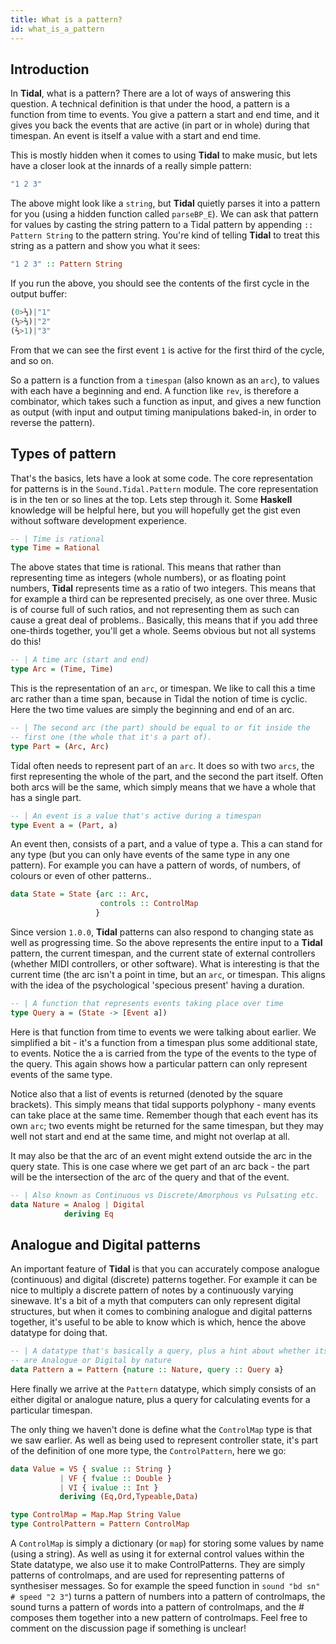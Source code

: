 ```yaml
---
title: What is a pattern? 
id: what_is_a_pattern
---
```


## Introduction

In **Tidal**, what is a pattern? There are a lot of ways of answering this question. A technical definition is that under the hood, a pattern is a function from time to events. You give a pattern a start and end time, and it gives you back the events that are active (in part or in whole) during that timespan. An event is itself a value with a start and end time.

This is mostly hidden when it comes to using **Tidal** to make music, but lets have a closer look at the innards of a really simple pattern:

```haskell
"1 2 3"
```

The above might look like a `string`, but **Tidal** quietly parses it into a pattern for you (using a hidden function called `parseBP_E`). We can ask that pattern for values by casting the string pattern to a Tidal pattern by appending `:: Pattern String` to the pattern string. You're kind of telling **Tidal** to treat this string as a pattern and show you what it sees:

```haskell
"1 2 3" :: Pattern String
```

If you run the above, you should see the contents of the first cycle in the output buffer:
```haskell
(0>⅓)|"1"
(⅓>⅔)|"2"
(⅔>1)|"3"
```

From that we can see the first event `1` is active for the first third of the cycle, and so on.

So a pattern is a function from a `timespan` (also known as an `arc`), to values with each have a beginning and end. A function like `rev`, is therefore a combinator, which takes such a function as input, and gives a new function as output (with input and output timing manipulations baked-in, in order to reverse the pattern).

## Types of pattern

That's the basics, lets have a look at some code. The core representation for patterns is in the `Sound.Tidal.Pattern` module. The core representation is in the ten or so lines at the top. Lets step through it. Some **Haskell** knowledge will be helpful here, but you will hopefully get the gist even without software development experience.

```haskell
-- | Time is rational
type Time = Rational
```

The above states that time is rational. This means that rather than representing time as integers (whole numbers), or as floating point numbers, **Tidal** represents time as a ratio of two integers. This means that for example a third can be represented precisely, as one over three. Music is of course full of such ratios, and not representing them as such can cause a great deal of problems.. Basically, this means that if you add three one-thirds together, you'll get a whole. Seems obvious but not all systems do this!

```haskell
-- | A time arc (start and end)
type Arc = (Time, Time)
```

This is the representation of an `arc`, or timespan. We like to call this a time arc rather than a time span, because in Tidal the notion of time is cyclic. Here the two time values are simply the beginning and end of an arc.

```haskell
-- | The second arc (the part) should be equal to or fit inside the
-- first one (the whole that it's a part of).
type Part = (Arc, Arc)
```

Tidal often needs to represent part of an `arc`. It does so with two `arcs`, the first representing the whole of the part, and the second the part itself. Often both arcs will be the same, which simply means that we have a whole that has a single part.

```haskell
-- | An event is a value that's active during a timespan
type Event a = (Part, a)
```

An event then, consists of a part, and a value of type a. This a can stand for any type (but you can only have events of the same type in any one pattern). For example you can have a pattern of words, of numbers, of colours or even of other patterns..

```haskell
data State = State {arc :: Arc,
                    controls :: ControlMap
                   }
```

Since version `1.0.0`, **Tidal** patterns can also respond to changing state as well as progressing time. So the above represents the entire input to a **Tidal** pattern, the current timespan, and the current state of external controllers (whether MIDI controllers, or other software). What is interesting is that the current time (the arc isn't a point in time, but an `arc`, or timespan. This aligns with the idea of the psychological 'specious present' having a duration.

```haskell
-- | A function that represents events taking place over time
type Query a = (State -> [Event a])
```

Here is that function from time to events we were talking about earlier. We simplified a bit - it's a function from a timespan plus some additional state, to events. Notice the a is carried from the type of the events to the type of the query. This again shows how a particular pattern can only represent events of the same type.

Notice also that a list of events is returned (denoted by the square brackets). This simply means that tidal supports polyphony - many events can take place at the same time. Remember though that each event has its own `arc`; two events might be returned for the same timespan, but they may well not start and end at the same time, and might not overlap at all.

It may also be that the arc of an event might extend outside the arc in the query state. This is one case where we get part of an arc back - the part will be the intersection of the arc of the query and that of the event.

```haskell
-- | Also known as Continuous vs Discrete/Amorphous vs Pulsating etc.
data Nature = Analog | Digital
            deriving Eq
```

## Analogue and Digital patterns

An important feature of **Tidal** is that you can accurately compose analogue (continuous) and digital (discrete) patterns together. For example it can be nice to multiply a discrete pattern of notes by a continuously varying sinewave. It's a bit of a myth that computers can only represent digital structures, but when it comes to combining analogue and digital patterns together, it's useful to be able to know which is which, hence the above datatype for doing that.

```haskell
-- | A datatype that's basically a query, plus a hint about whether its events
-- are Analogue or Digital by nature
data Pattern a = Pattern {nature :: Nature, query :: Query a}
```

Here finally we arrive at the `Pattern` datatype, which simply consists of an either digital or analogue nature, plus a query for calculating events for a particular timespan.

The only thing we haven't done is define what the `ControlMap` type is that we saw earlier. As well as being used to represent controller state, it's part of the definition of one more type, the `ControlPattern`, here we go:

```haskell
data Value = VS { svalue :: String }
           | VF { fvalue :: Double }
           | VI { ivalue :: Int }
           deriving (Eq,Ord,Typeable,Data)

type ControlMap = Map.Map String Value
type ControlPattern = Pattern ControlMap
```

A `ControlMap` is simply a dictionary (or `map`) for storing some values by name (using a string). As well as using it for external control values within the State datatype, we also use it to make ControlPatterns. They are simply patterns of controlmaps, and are used for representing patterns of synthesiser messages. So for example the speed function in `sound "bd sn" # speed "2 3"`) turns a pattern of numbers into a pattern of controlmaps, the sound turns a pattern of words into a pattern of controlmaps, and the # composes them together into a new pattern of controlmaps. Feel free to comment on the discussion page if something is unclear! 
